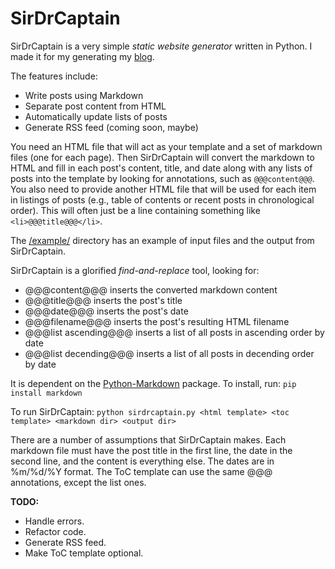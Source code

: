 # SirDrCaptain

SirDrCaptain is a very simple *static website generator* written in Python. I made it for my generating my [blog](http://web.eecs.utk.edu/~azh/blog.html).

The features include:

 - Write posts using Markdown
 - Separate post content from HTML
 - Automatically update lists of posts 
 - Generate RSS feed (coming soon, maybe)
 
You need an HTML file that will act as your template and a set of markdown files (one for each page). Then SirDrCaptain will convert the markdown to HTML and fill in each post's content, title, and date along with any lists of posts into the template by looking for annotations, such as `@@@content@@@`. You also need to provide another HTML file that will be used for each item in listings of posts (e.g., table of contents or recent posts in chronological order). This will often just be a line containing something like `<li>@@@title@@@</li>`.
 
The [/example/](https://github.com/AZHenley/SirDrCaptain/tree/master/example) directory has an example of input files and the output from SirDrCaptain.
 
SirDrCaptain is a glorified *find-and-replace* tool, looking for:
 
 - @@@content@@@ inserts the converted markdown content
 - @@@title@@@ inserts the post's title 
 - @@@date@@@ inserts the post's date
 - @@@filename@@@ inserts the post's resulting HTML filename
 - @@@list ascending@@@ inserts a list of all posts in ascending order by date
 - @@@list decending@@@ inserts a list of all posts in decending order by date
  
It is dependent on the [Python-Markdown](https://python-markdown.github.io/) package. To install, run: `pip install markdown`

To run SirDrCaptain: `python sirdrcaptain.py <html template> <toc template> <markdown dir> <output dir>` 
  
There are a number of assumptions that SirDrCaptain makes. Each markdown file must have the post title in the first line, the date in the second line, and the content is everything else. The dates are in %m/%d/%Y format. The ToC template can use the same @@@ annotations, except the list ones.
  
**TODO:**

 - Handle errors.
 - Refactor code.
 - Generate RSS feed.
 - Make ToC template optional.
